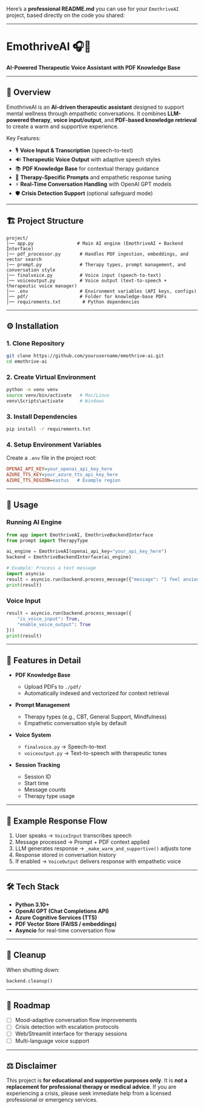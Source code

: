 Here’s a **professional README.md** you can use for your `EmothriveAI` project, based directly on the code you shared:

---

# EmothriveAI 🎧🧠

**AI-Powered Therapeutic Voice Assistant with PDF Knowledge Base**

---

## 📌 Overview

EmothriveAI is an **AI-driven therapeutic assistant** designed to support mental wellness through empathetic conversations.
It combines **LLM-powered therapy**, **voice input/output**, and **PDF-based knowledge retrieval** to create a warm and supportive experience.

Key Features:

* 🎙️ **Voice Input & Transcription** (speech-to-text)
* 🔊 **Therapeutic Voice Output** with adaptive speech styles
* 📚 **PDF Knowledge Base** for contextual therapy guidance
* 🧠 **Therapy-Specific Prompts** and empathetic response tuning
* ⚡ **Real-Time Conversation Handling** with OpenAI GPT models
* 🛡️ **Crisis Detection Support** (optional safeguard mode)

---

## 🏗️ Project Structure

```
project/
│── app.py                # Main AI engine (EmothriveAI + Backend Interface)
│── pdf_processor.py       # Handles PDF ingestion, embeddings, and vector search
│── prompt.py              # Therapy types, prompt management, and conversation style
│── finalvoice.py          # Voice input (speech-to-text)
│── voiceoutput.py         # Voice output (text-to-speech + therapeutic voice manager)
│── .env                   # Environment variables (API keys, configs)
│── pdf/                   # Folder for knowledge-base PDFs
│── requirements.txt        # Python dependencies
```

---

## ⚙️ Installation

### 1. Clone Repository

```bash
git clone https://github.com/yourusername/emothrive-ai.git
cd emothrive-ai
```

### 2. Create Virtual Environment

```bash
python -m venv venv
source venv/bin/activate   # Mac/Linux
venv\Scripts\activate      # Windows
```

### 3. Install Dependencies

```bash
pip install -r requirements.txt
```

### 4. Setup Environment Variables

Create a `.env` file in the project root:

```ini
OPENAI_API_KEY=your_openai_api_key_here
AZURE_TTS_KEY=your_azure_tts_api_key_here
AZURE_TTS_REGION=eastus   # Example region
```

---

## 🚀 Usage

### Running AI Engine

```python
from app import EmothriveAI, EmothriveBackendInterface
from prompt import TherapyType

ai_engine = EmothriveAI(openai_api_key="your_api_key_here")
backend = EmothriveBackendInterface(ai_engine)

# Example: Process a text message
import asyncio
result = asyncio.run(backend.process_message({"message": "I feel anxious today"}))
print(result)
```

### Voice Input

```python
result = asyncio.run(backend.process_message({
    "is_voice_input": True,
    "enable_voice_output": True
}))
print(result)
```

---

## 🎯 Features in Detail

* **PDF Knowledge Base**

  * Upload PDFs to `./pdf/`
  * Automatically indexed and vectorized for context retrieval

* **Prompt Management**

  * Therapy types (e.g., CBT, General Support, Mindfulness)
  * Empathetic conversation style by default

* **Voice System**

  * `finalvoice.py` → Speech-to-text
  * `voiceoutput.py` → Text-to-speech with therapeutic tones

* **Session Tracking**

  * Session ID
  * Start time
  * Message counts
  * Therapy type usage

---

## 🧩 Example Response Flow

1. User speaks → `VoiceInput` transcribes speech
2. Message processed → Prompt + PDF context applied
3. LLM generates response → `_make_warm_and_supportive()` adjusts tone
4. Response stored in conversation history
5. If enabled → `VoiceOutput` delivers response with empathetic voice

---

## 🛠️ Tech Stack

* **Python 3.10+**
* **OpenAI GPT (Chat Completions API)**
* **Azure Cognitive Services (TTS)**
* **PDF Vector Store (FAISS / embeddings)**
* **Asyncio** for real-time conversation flow

---

## 🧹 Cleanup

When shutting down:

```python
backend.cleanup()
```

---

## 📌 Roadmap

* [ ] Mood-adaptive conversation flow improvements
* [ ] Crisis detection with escalation protocols
* [ ] Web/Streamlit interface for therapy sessions
* [ ] Multi-language voice support

---

## ⚖️ Disclaimer

This project is **for educational and supportive purposes only**.
It is **not a replacement for professional therapy or medical advice**.
If you are experiencing a crisis, please seek immediate help from a licensed professional or emergency services.




